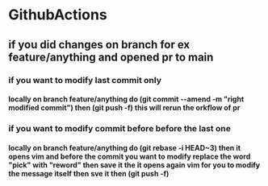 # GithubActions
## if you did changes on branch for ex feature/anything and opened pr to main
### if you want to modify last commit only
#### locally on branch feature/anything do (git commit --amend -m "right modified commit") then (git push -f) this will rerun the orkflow of pr
### if you want to modify commit before before the last one
#### locally on branch feature/anything do (git rebase -i HEAD~3) then it opens vim and before the commit you want to modify replace the word "pick" with "reword" then save it the it opens again vim for you to modify the message itself then sve it then (git push -f)
